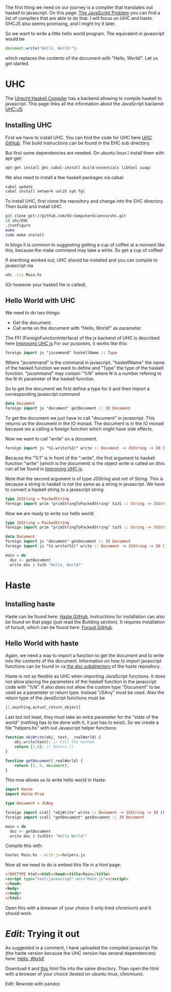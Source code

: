 The first thing we need on our journey is a compiler that translates out haskell to javascript. On this page: [The JavaScript Problem](http://www.haskell.org/haskellwiki/The_JavaScript_Problem) you can find a list of compilers that are able to do that. I will focus on UHC and haste. GHCJS also seems promising, and I might try it later.

So we want to write a little hello world program. The equivalent in javascript would be

```Javascript
document.write("Hello, World!");
```

which replaces the contents of the document with "Hello, World!". Let us get started.

# UHC
The [Utrecht Haskell Compiler](http://www.cs.uu.nl/wiki/UHC/) has a backend allowing to compile haskell to javascript. This page links all the information about the JavaScript backend: [UHC-JS](http://uu-computerscience.github.com/uhc-js/)

## Installing UHC

First we have to install UHC. You can find the code for UHC here [UHC GitHub](https://github.com/UU-ComputerScience/uhc). The build instructions can be found in the EHC sub directory.

But first some dependencies are needed. On ubuntu linux I install them with apt-get:

```bash
apt-get install ghc cabal-install build-essentials libtool uuagc
```

We also need to install a few haskell packages via cabal:

```bash
cabal update
cabal install network uulib syb fgl
```

To install UHC, first clone the repository and change into the EHC directory. Then build and install UHC.

```bash
git clone git://github.com/UU-ComputerScience/uhc.git
cd uhc/EHC
./configure
make
sudo make install
```

In blogs it is common to suggesting getting a cup of coffee at a moment like this, because the make command may take a while. So get a cup of coffee!

If everthing worked out, UHC should be installed and you can compile to javascript via

```bash
uhc -tjs Main.hs
```

(Or however your haskell file is called).


## Hello World with UHC

We need to do two things:

* Get the document.
* Call write on the document with "Hello, World!" as parameter.

The FFI (ForeignFunctionInterface) of the js backend of UHC is described here [Improving UHC js](http://www.norm2782.com/improving-uhc-js-report.pdf)
For our purposes, it works like this:

```haskell
foreign import js "jscommand" haskellName :: Type
```

Where "jscommand" is the command in javascript, "haskellName" the name of the haskell function we want to define and "Type" the type of the haskell function. "jscommand" may contain "%N" where N is a number refering to the N-th parameter of the haskell function.

So to get the document we first define a type for it and then import a corresponding javascript command

```haskell
data Document
foreign import js "document" getDocument :: IO Document
```

To get the document we just have to call "document" in javascript. This returns us the document in the IO monad. The document is in the IO monad because we a calling a foreign function which might have side effects.

Now we want to call "write" on a document.

```haskell
foreign import js "%1.write(%2)" write :: Document -> JSString -> IO ()
```

Because the "%1" is in front of the ".write", the first argument to haskell function "write" (which is the document) is the object write is called on (this can all be found in [Improving UHC js](http://www.norm2782.com/improving-uhc-js-report.pdf).

Note that the second argument is of type JSString and not of String. This is because a string in haskell is not the same as a string in javascript. We have to convert a haskell string to a javascript string

```haskell
type JSString = PackedString
foreign import prim "primStringToPackedString" toJS :: String -> JSString
```

Now we are ready to write our hello world:

```haskell
type JSString = PackedString
foreign import prim "primStringToPackedString" toJS :: String -> JSString

data Document
foreign import js "document" getDocument :: IO Document
foreign import js "%1.write(%2)" write :: Document -> JSString -> IO ()

main = do
  doc <- getDocument
  write doc $ toJS "Hello, World!"
```

# Haste

## Installing haste

Haste can be found here: [Haste GitHub](https://github.com/valderman/haste-compiler). Instructions for installation can also be found on that page (just read the Building section). It requires installation of fursuit, which can be found here: [Fursuit GitHub](https://github.com/valderman/fursuit).

## Hello World with haste

Again, we need a way to import a function to get the document and to write into the contents of the document. Information on how to import javascript functions can be found in <a [the doc subdirectory](https://github.com/valderman/haste-compiler/blob/master/doc/js-externals.txt) of the haste repository.

Haste is not as flexible as UHC when importing JavaScript functions. It does not allow placing the parameters of the haskell function in the javascript code with "%N". It also does not allow the custom type "Document" to be used as a parameter or return type. Instead "JSAny" must be used. Also the return type of the JavaScript functions must be

```Javascript
[1,anything,actual_return_object]
```

Last but not least, they must take an extra parameter for the "state of the world" (nothing has to be done with it, it just has to exist).
So we create a file "helpers.hs" with out Javascript helper functions:

```Javascript
function objWrite(obj, text, _realWorld) {
    obj.write(text); // Call the method
    return [1,0]; // Return ()
}

function getDocument(_realWorld) {
    return [1, 0, document];
}
```

This now allows us to write hello world in Haste:

```haskell
import Haste
import Haste.Prim

type Document = JSAny

foreign import ccall "objWrite" write :: Document -> JSString -> IO ()
foreign import ccall "getDocument" getDocument :: IO Document

main = do
  doc <- getDocument
  write doc $ toJSStr "Hello World!"
```

Compile this with:

```bash
hastec Main.hs --with-js=helpers.js
```

Now all we need to do is embed this file in a html page:

```html
<!DOCTYPE html><html><head><title>Main</title>
<script type="text/javascript" src="Main.js"></script>
</head>
<body>
</body>
</html>
```

Open this with a browser of your choice (I only tried chromium) and it should work.

# *Edit:* Trying it out

As suggested in a comment, I have uploaded the compiled javascript file (the haste version because the UHC version has several dependencies) here: [Hello, World!](https://sites.google.com/site/mindlettice/home/files/HelloWorld.js?attredirects=0&amp;d=1)

Download it and [this](https://sites.google.com/site/mindlettice/home/files/HelloWorld.html?attredirects=0&amp;d=1) html file into the same directory. Than open the html with a browser of your choice (tested on ubuntu linux, chromium).

Edit: Rewrote with pandoc
